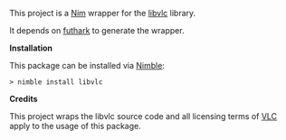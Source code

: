 This project is a [Nim](https://nim-lang.org/) wrapper for the [libvlc](https://wiki.videolan.org/LibVLC/) library.

It depends on [futhark](https://github.com/PMunch/futhark) to generate the wrapper.

__Installation__

This package can be installed via [Nimble](https://github.com/nim-lang/nimble):

```
> nimble install libvlc
```

__Credits__

This project wraps the libvlc source code and all licensing terms of [VLC](https://www.videolan.org/legal.html) apply to the usage of this package.